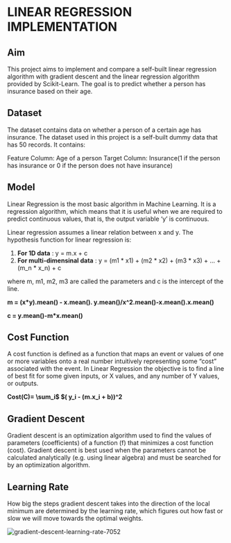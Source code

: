 # LINEAR REGRESSION IMPLEMENTATION

## Aim
This project aims to implement and compare a self-built linear regression algorithm with gradient descent and the linear regression algorithm provided by Scikit-Learn. The goal is to predict whether a person has insurance based on their age.

## Dataset
The dataset contains data on whether a person of a certain age has insurance. The dataset used in this project is a self-built dummy data that has 50 records. It contains:

Feature Column: Age of a person
Target Column: Insurance(1 if the person has insurance or 0 if the person does not have insurance)

## Model
Linear Regression is the most basic algorithm in Machine Learning. It is a regression algorithm, which means that it is useful when we are required to predict continuous values, that is, the output variable ‘y’ is continuous.

Linear regression assumes a linear relation between x and y. The hypothesis function for linear regression is:

1. **For 1D data** : y = m.x + c
2. **For multi-dimensinal data** : y = (m1 * x1) + (m2 * x2) + (m3 * x3) + … + (m_n * x_n) + c

where m, m1, m2, m3 are called the parameters and c is the intercept of the line.

**m = (x*y).mean() - x.mean(). y.mean()/x^2.mean()-x.mean().x.mean()**

**c = y.mean()-m*x.mean()**

## Cost Function

A cost function is defined as a function that maps an event or values of one or more variables onto a real number intuitively representing some “cost” associated with the event. In Linear Regression the objective is to find a line of best fit for some given inputs, or X values, and any number of Y values, or outputs.

**Cost(C)= \sum_i$ $( y_i - (m.x_i + b))^2**


## Gradient Descent

Gradient descent is an optimization algorithm used to find the values of parameters (coefficients) of a function (f) that minimizes a cost function (cost). Gradient descent is best used when the parameters cannot be calculated analytically (e.g. using linear algebra) and must be searched for by an optimization algorithm.

## Learning Rate

How big the steps gradient descent takes into the direction of the local minimum are determined by the learning rate, which figures out how fast or slow we will move towards the optimal weights.

![gradient-descent-learning-rate-7052](https://github.com/himanchal-103/Machine-Learning-Projects/assets/133697230/5c3bd04c-04c0-489b-8d63-da3e37575e0a)


